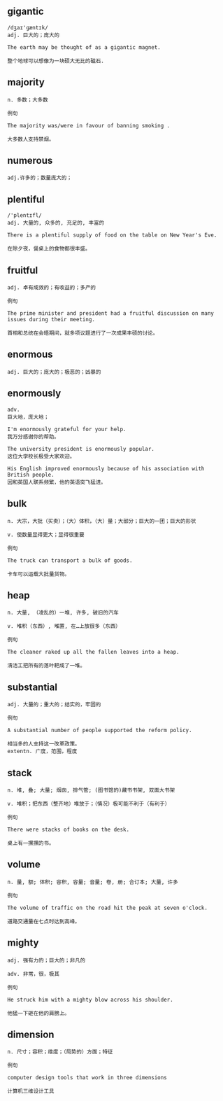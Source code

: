 ## gigantic
```
/dʒaɪ'ɡæntɪk/
adj. 巨大的；庞大的

The earth may be thought of as a gigantic magnet.

整个地球可以想像为一块硕大无比的磁石.
```
## majority
```
n. 多数；大多数

例句

The majority was/were in favour of banning smoking .

大多数人支持禁烟。
```
## numerous
```
adj.许多的；数量庞大的；
```

## plentiful
```
/'plentɪfl/
adj. 大量的, 众多的, 充足的, 丰富的

There is a plentiful supply of food on the table on New Year's Eve.

在除夕夜，餐桌上的食物都很丰盛。
```
## fruitful
```
adj. 卓有成效的；有收益的；多产的

例句

The prime minister and president had a fruitful discussion on many issues during their meeting.

首相和总统在会晤期间，就多项议题进行了一次成果丰硕的讨论。
```

## enormous
```
adj. 巨大的；庞大的；极恶的；凶暴的
```

## enormously
```
adv.
巨大地，庞大地；

I'm enormously grateful for your help.
我万分感谢你的帮助。

The university president is enormously popular.
这位大学校长极受大家欢迎。

His English improved enormously because of his association with British people.
因和英国人联系频繁，他的英语突飞猛进。
```
## bulk
```
n. 大宗，大批（买卖）；（大）体积，（大）量；大部分；巨大的一团；巨大的形状

v. 使数量显得更大；显得很重要

例句

The truck can transport a bulk of goods.

卡车可以运载大批量货物。
```
## heap
```
n. 大量, （凌乱的）一堆, 许多, 破旧的汽车

v. 堆积（东西）, 堆置, 在…上放很多（东西）

例句

The cleaner raked up all the fallen leaves into a heap.

清洁工把所有的落叶耙成了一堆。
```
## substantial
```
adj. 大量的；重大的；结实的，牢固的

例句

A substantial number of people supported the reform policy.

相当多的人支持这一改革政策。
extentn. 广度，范围，程度
```
## stack
```
n. 堆, 叠; 大量; 烟囱, 排气管; (图书馆的)藏书书架, 双面大书架

v. 堆积；把东西（整齐地）堆放于；（情况）极可能不利于（有利于）

例句

There were stacks of books on the desk.

桌上有一摞摞的书。
```
## volume
```
n. 量, 额; 体积; 容积, 容量; 音量; 卷, 册; 合订本; 大量, 许多

例句

The volume of traffic on the road hit the peak at seven o'clock.

道路交通量在七点时达到高峰。
```
## mighty
```
adj. 强有力的；巨大的；非凡的

adv. 非常，很，极其

例句

He struck him with a mighty blow across his shoulder.

他猛一下砸在他的肩膀上。
```
## dimension
```
n. 尺寸；容积；维度；（局势的）方面；特征

例句

computer design tools that work in three dimensions

计算机三维设计工具
```